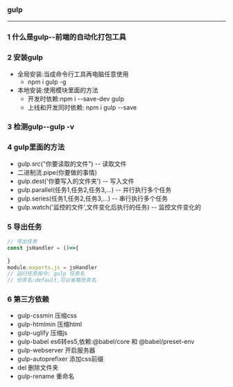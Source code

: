 ### gulp
-----
### 1 什么是gulp--前端的自动化打包工具
### 2 安装gulp
+ 全局安装:当成命令行工具再电脑任意使用
  + npm i gulp -g
+ 本地安装:使用模块里面的方法
  + 开发时依赖:npm i --save-dev gulp 
  + 上线和开发同时依赖: npm i gulp --save
### 3 检测gulp--gulp -v
### 4 gulp里面的方法
+ gulp.src("你要读取的文件") -- 读取文件
+ 二进制流.pipe(你要做的事情) 
+ gulp.dest('你要写入的文件夹') -- 写入文件
+ gulp.parallel(任务1,任务2,任务3,...) -- 并行执行多个任务
+ gulp.series(任务1,任务2,任务3,...) -- 串行执行多个任务
+ gulp.watch('监控的文件',文件变化后执行的任务) -- 监控文件变化的
  
### 5 导出任务
```js
// 导出任务
const jsHandler = ()=>{
    
}
module.exports.js = jsHandler
// 运行任务指令: gulp 任务名
// 任务名:default,可以省略任务名
```

### 6 第三方依赖
+ gulp-cssmin 压缩css
+ gulp-htmlmin 压缩html
+ gulp-uglify 压缩js
+ gulp-babel es6转es5,依赖:@babel/core 和 @babel/preset-env
+ gulp-webserver 开启服务器
+ gulp-autoprefixer 添加css前缀
+ del 删除文件夹
+ gulp-rename 重命名



